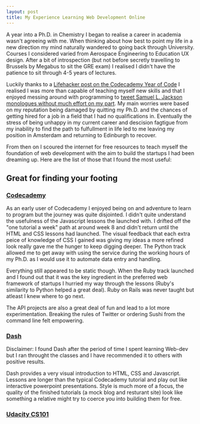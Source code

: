 ```yaml
---
layout: post
title: My Experience Learning Web Development Online
---
```


A year into a Ph.D. in Chemistry I began to realise a career in academia wasn't agreeing with me. When thinking about how best to point my life in a new direction my mind naturally wandered to going back through University. Courses I considered varied from Aerospace Engineering to Education UX design. After a bit of introspection (but not before secretly travelling to Brussels by Megabus to sit the GRE exam) I realised I didn't have the patience to sit through 4-5 years of lectures.

Luckily thanks to a [Lifehacker post on the Codecademy Year of Code](http://lifehacker.com/5872682/learn-to-code-in-2012-with-free-weekly-programming-lessons-from-codecademy) I realised I was more than capable of teaching myself new skills and that I enjoyed messing around with programming to [tweet Samuel L. Jackson monologues without much effort on my part](https://github.com/ddmck/StoryTweeter). My main worries were based on my reputation being damaged by quitting my Ph.D. and the chances of getting hired for a job in a field that I had no qualifications in. Eventually the stress of being unhappy in my current career and descision fagtigue from my inability to find the path to fulfullment in life led to me leaving my position in Amsterdam and returning to Edinburgh to recover.

From then on I scoured the internet for free resources to teach myself the foundation of web development with the aim to build the startups I had been dreaming up. Here are the list of those that I found the most useful:

## Great for finding your footing

### [Codecademy](http://www.codecademy.com)

As an early user of Codecademy I enjoyed being on and adventure to learn to program but the journey was quite disjointed. I didn't quite understand the usefulness of the Javascript lessons the launched with. I drifted off the "one tutorial a week" path at around week 8 and didn't return until the HTML and CSS lessons had launched. The visual feedback that each extra peice of knowledge of CSS I gained was giving my ideas a more refined look really gave me the hunger to keep digging deeper. The Python track allowed me to get away with using the service during the working hours of my Ph.D. as I would use it to automate data entry and handling. 

Everything still appeared to be static though. When the Ruby track launched and I found out that it was the key ingredient in the preferred web framework of startups I hurried my way through the lessons (Ruby's similarity to Python helped a great deal). Ruby on Rails was never taught but atleast I knew where to go next.

The API projects are also a great deal of fun and lead to a lot more experimentation. Breaking the rules of Twitter or ordering Sushi from the command line felt empowering. 

### [Dash](https://dash.generalassemb.ly/?vip=true)

Disclaimer: I found Dash after the period of time I spent learning Web-dev but I ran throught the classes and I have recommended it to others with positive results.

Dash provides a very visual introduction to HTML, CSS and Javascript. Lessons are longer than the typical Codecademy tutorial and play out like interactive powerpoint presentations. Style is much more of a focus, the quality of the finished tutorials (a mock blog and resturant site) look like something a relative might try to coerce you into building them for free.

### [Udacity CS101](https://www.udacity.com/course/cs101)